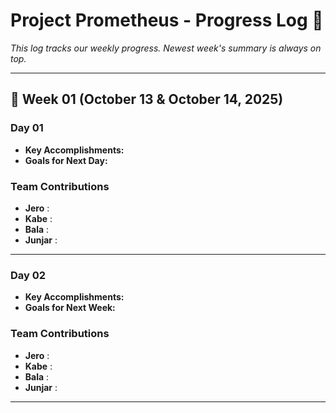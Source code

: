 # Project Prometheus - Progress Log 📜

*This log tracks our weekly progress. Newest week's summary is always on top.*

---


## 📌 Week 01 (October 13 & October 14, 2025)

### Day 01
* **Key Accomplishments:** 
* **Goals for Next Day:** 

### Team Contributions
* **Jero** :
* **Kabe** :
* **Bala** :
* **Junjar** : 

---
### Day 02
* **Key Accomplishments:** 
* **Goals for Next Week:** 

### Team Contributions
* **Jero** :
* **Kabe** :
* **Bala** :
* **Junjar** : 
---